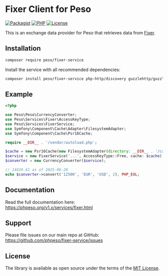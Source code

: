 # Fixer Client for Peso

[![Packagist]][Packagist Link]
[![PHP]][Packagist Link]
[![License]][License Link]

[Packagist]: https://img.shields.io/packagist/v/peso/fixer-service.svg?style=flat-square
[PHP]: https://img.shields.io/packagist/php-v/peso/fixer-service.svg?style=flat-square
[License]: https://img.shields.io/packagist/l/peso/fixer-service.svg?style=flat-square

[Packagist Link]: https://packagist.org/packages/peso/fixer-service
[License Link]: LICENSE.md

This is an exchange data provider for Peso that retrieves data from
[Fixer](https://fixer.io/).

## Installation

```bash
composer require peso/fixer-service
```

Install the service with all recommended dependencies:

```bash
composer install peso/fixer-service php-http/discovery guzzlehttp/guzzle symfony/cache
```

## Example

```php
<?php

use Peso\Peso\CurrencyConverter;
use Peso\Services\Fixer\AccessKeyType;
use Peso\Services\FixerService;
use Symfony\Component\Cache\Adapter\FilesystemAdapter;
use Symfony\Component\Cache\Psr16Cache;

require __DIR__ . '/vendor/autoload.php';

$cache = new Psr16Cache(new FilesystemAdapter(directory: __DIR__ . '/cache'));
$service = new FixerService('...', AccessKeyType::Free, cache: $cache);
$converter = new CurrencyConverter($service);

// 14419.61 as of 2025-06-20
echo $converter->convert('12500', 'EUR', 'USD', 2), PHP_EOL;

```

## Documentation

Read the full documentation here: <https://phpeso.org/v1.x/services/fixer.html>

## Support

Please file issues on our main repo at GitHub: <https://github.com/phpeso/fixer-service/issues>

## License

The library is available as open source under the terms of the [MIT License][License Link].
